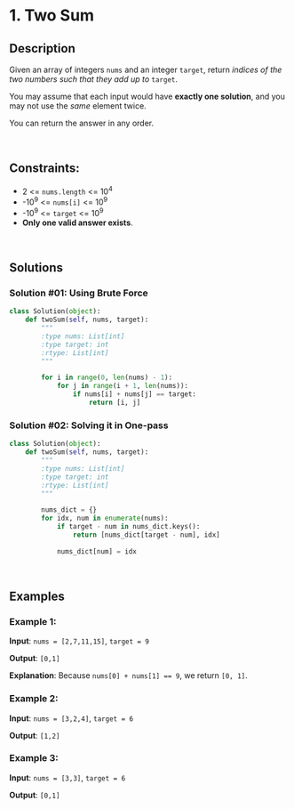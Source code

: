 # 1. Two Sum

## Description

Given an array of integers `nums` and an integer `target`, return *indices of the two numbers such that they add up to* `target`.

You may assume that each input would have **exactly one solution**, and you may not use the *same* element twice.

You can return the answer in any order.

<br>

## Constraints:

- 2 <= `nums.length` <= 10<sup>4</sup>
- -10<sup>9</sup> <= `nums[i]` <= 10<sup>9</sup>
- -10<sup>9</sup> <= `target` <= 10<sup>9</sup>
- **Only one valid answer exists**.

<br>

## Solutions

### Solution #01: Using Brute Force

```python
class Solution(object):
    def twoSum(self, nums, target):
        """
        :type nums: List[int]
        :type target: int
        :rtype: List[int]
        """
        
        for i in range(0, len(nums) - 1):
            for j in range(i + 1, len(nums)):
                if nums[i] + nums[j] == target:
                    return [i, j]
```

### Solution #02: Solving it in One-pass

```python
class Solution(object):
    def twoSum(self, nums, target):
        """
        :type nums: List[int]
        :type target: int
        :rtype: List[int]
        """
        
        nums_dict = {}
        for idx, num in enumerate(nums):
            if target - num in nums_dict.keys():
                return [nums_dict[target - num], idx]
                
            nums_dict[num] = idx
```

<br>

## Examples

### Example 1:

**Input**: `nums = [2,7,11,15]`, `target = 9`

**Output**: `[0,1]`

**Explanation**: Because `nums[0] + nums[1] == 9`, we return `[0, 1]`.

### Example 2:

**Input**: `nums = [3,2,4]`, `target = 6`

**Output**: `[1,2]`

### Example 3:

**Input**: `nums = [3,3]`, `target = 6`

**Output**: `[0,1]`
